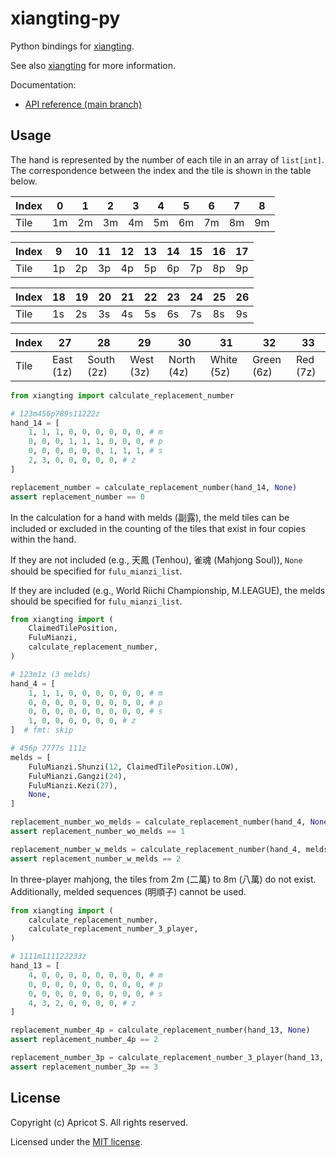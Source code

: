 # xiangting-py

Python bindings for [xiangting](https://github.com/Apricot-S/xiangting).

See also [xiangting](https://github.com/Apricot-S/xiangting) for more information.

Documentation:

- [API reference (main branch)](https://apricot-s.github.io/xiangting-py/)

## Usage

The hand is represented by the number of each tile in an array of `list[int]`. The correspondence between the index and the tile is shown in the table below.

| Index | 0   | 1   | 2   | 3   | 4   | 5   | 6   | 7   | 8   |
| ----- | --- | --- | --- | --- | --- | --- | --- | --- | --- |
| Tile  | 1m  | 2m  | 3m  | 4m  | 5m  | 6m  | 7m  | 8m  | 9m  |

| Index | 9   | 10  | 11  | 12  | 13  | 14  | 15  | 16  | 17  |
| ----- | --- | --- | --- | --- | --- | --- | --- | --- | --- |
| Tile  | 1p  | 2p  | 3p  | 4p  | 5p  | 6p  | 7p  | 8p  | 9p  |

| Index | 18  | 19  | 20  | 21  | 22  | 23  | 24  | 25  | 26  |
| ----- | --- | --- | --- | --- | --- | --- | --- | --- | --- |
| Tile  | 1s  | 2s  | 3s  | 4s  | 5s  | 6s  | 7s  | 8s  | 9s  |

| Index | 27        | 28         | 29        | 30         | 31         | 32         | 33       |
| ----- | --------- | ---------- | --------- | ---------- | ---------- | ---------- | -------- |
| Tile  | East (1z) | South (2z) | West (3z) | North (4z) | White (5z) | Green (6z) | Red (7z) |

```python
from xiangting import calculate_replacement_number

# 123m456p789s11222z
hand_14 = [
    1, 1, 1, 0, 0, 0, 0, 0, 0, # m
    0, 0, 0, 1, 1, 1, 0, 0, 0, # p
    0, 0, 0, 0, 0, 0, 1, 1, 1, # s
    2, 3, 0, 0, 0, 0, 0, # z
]

replacement_number = calculate_replacement_number(hand_14, None)
assert replacement_number == 0
```

In the calculation for a hand with melds (副露), the meld tiles can be included or excluded in the counting of the tiles that exist in four copies within the hand.

If they are not included (e.g., 天鳳 (Tenhou), 雀魂 (Mahjong Soul)), `None` should be specified for `fulu_mianzi_list`.

If they are included (e.g., World Riichi Championship, M.LEAGUE), the melds should be specified for `fulu_mianzi_list`.

```python
from xiangting import (
    ClaimedTilePosition,
    FuluMianzi,
    calculate_replacement_number,
)

# 123m1z (3 melds)
hand_4 = [
    1, 1, 1, 0, 0, 0, 0, 0, 0, # m
    0, 0, 0, 0, 0, 0, 0, 0, 0, # p
    0, 0, 0, 0, 0, 0, 0, 0, 0, # s
    1, 0, 0, 0, 0, 0, 0, # z
]  # fmt: skip

# 456p 7777s 111z
melds = [
    FuluMianzi.Shunzi(12, ClaimedTilePosition.LOW),
    FuluMianzi.Gangzi(24),
    FuluMianzi.Kezi(27),
    None,
]

replacement_number_wo_melds = calculate_replacement_number(hand_4, None)
assert replacement_number_wo_melds == 1

replacement_number_w_melds = calculate_replacement_number(hand_4, melds)
assert replacement_number_w_melds == 2
```

In three-player mahjong, the tiles from 2m (二萬) to 8m (八萬) do not exist. Additionally, melded sequences (明順子) cannot be used.

```python
from xiangting import (
    calculate_replacement_number,
    calculate_replacement_number_3_player,
)

# 1111m111122233z
hand_13 = [
    4, 0, 0, 0, 0, 0, 0, 0, 0, # m
    0, 0, 0, 0, 0, 0, 0, 0, 0, # p
    0, 0, 0, 0, 0, 0, 0, 0, 0, # s
    4, 3, 2, 0, 0, 0, 0, # z
]

replacement_number_4p = calculate_replacement_number(hand_13, None)
assert replacement_number_4p == 2

replacement_number_3p = calculate_replacement_number_3_player(hand_13, None)
assert replacement_number_3p == 3
```

## License

Copyright (c) Apricot S. All rights reserved.

Licensed under the [MIT license](LICENSE).
